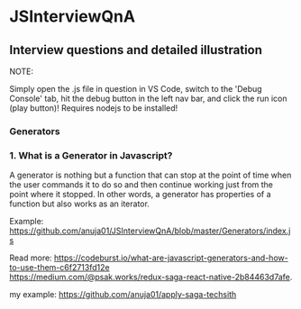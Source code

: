 # JSInterviewQnA
## Interview questions and detailed illustration

   NOTE:
   
   Simply open the .js file in question in VS Code, switch to the 'Debug Console' tab, hit the debug button in the left nav bar, and click the run icon (play button)!
   Requires nodejs to be installed!

### Generators
### 1. What is a Generator in Javascript?
   A generator is nothing but a function that can stop at the point of time when the user commands it to do so and then continue working just from the point where it stopped. In other words, a generator has properties of a function but also works as an iterator.

   Example: https://github.com/anuja01/JSInterviewQnA/blob/master/Generators/index.js

   Read more: https://codeburst.io/what-are-javascript-generators-and-how-to-use-them-c6f2713fd12e   
   https://medium.com/@psak.works/redux-saga-react-native-2b84463d7afe.   
   
   my example: https://github.com/anuja01/apply-saga-techsith

